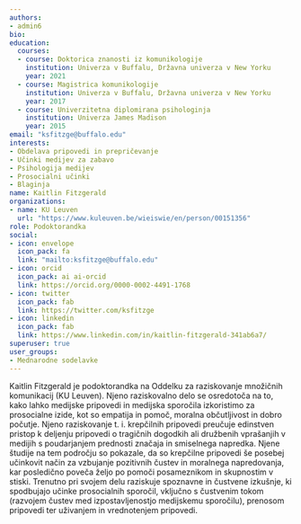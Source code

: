```yaml
---
authors:
- admin6
bio: 
education:
  courses:
  - course: Doktorica znanosti iz komunikologije
    institution: Univerza v Buffalu, Državna univerza v New Yorku
    year: 2021
  - course: Magistrica komunikologije
    institution: Univerza v Buffalu, Državna univerza v New Yorku
    year: 2017
  - course: Univerzitetna diplomirana psihologinja
    institution: Univerza James Madison
    year: 2015
email: "ksfitzge@buffalo.edu"
interests:
- Obdelava pripovedi in prepričevanje
- Učinki medijev za zabavo
- Psihologija medijev
- Prosocialni učinki
- Blaginja
name: Kaitlin Fitzgerald
organizations:
- name: KU Leuven
  url: "https://www.kuleuven.be/wieiswie/en/person/00151356"
role: Podoktorandka
social:
- icon: envelope
  icon_pack: fa
  link: "mailto:ksfitzge@buffalo.edu"
- icon: orcid
  icon_pack: ai ai-orcid
  link: https://orcid.org/0000-0002-4491-1768
- icon: twitter
  icon_pack: fab
  link: https://twitter.com/ksfitzge
- icon: linkedin
  icon_pack: fab
  link: https://www.linkedin.com/in/kaitlin-fitzgerald-341ab6a7/
superuser: true
user_groups:
- Mednarodne sodelavke
---
```


Kaitlin Fitzgerald je podoktorandka na Oddelku za raziskovanje množičnih komunikacij (KU Leuven). Njeno raziskovalno delo se osredotoča na to, kako lahko medijske pripovedi in medijska sporočila izkoristimo za prosocialne izide, kot so empatija in pomoč, moralna občutljivost in dobro počutje. Njeno raziskovanje t. i. krepčilnih pripovedi preučuje edinstven pristop k deljenju pripovedi o tragičnih dogodkih ali družbenih vprašanjih v medijih s poudarjanjem prednosti značaja in smiselnega napredka. Njene študije na tem področju so pokazale, da so krepčilne pripovedi še posebej učinkovit način za vzbujanje pozitivnih čustev in moralnega napredovanja, kar posledično poveča željo po pomoči posameznikom in skupnostim v stiski. Trenutno pri svojem delu raziskuje spoznavne in čustvene izkušnje, ki spodbujajo učinke prosocialnih sporočil, vključno s čustvenim tokom (razvojem čustev med izpostavljenostjo medijskemu sporočilu), prenosom pripovedi ter uživanjem in vrednotenjem pripovedi.